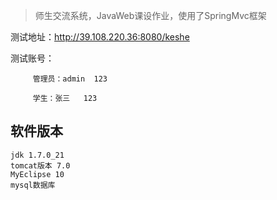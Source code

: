 >师生交流系统，JavaWeb课设作业，使用了SpringMvc框架

测试地址：http://39.108.220.36:8080/keshe

测试账号：
         
         管理员：admin  123

         学生：张三   123


## 软件版本
    jdk 1.7.0_21
    tomcat版本 7.0
    MyEclipse 10
    mysql数据库
    
